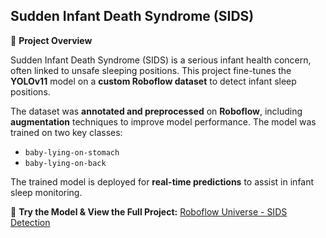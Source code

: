 ## Sudden Infant Death Syndrome (SIDS) 

📌 **Project Overview**

Sudden Infant Death Syndrome (SIDS) is a serious infant health concern, often linked to unsafe sleeping positions. This project fine-tunes the **YOLOv11** model on a **custom Roboflow dataset** to detect infant sleep positions.

The dataset was **annotated and preprocessed** on **Roboflow**, including **augmentation** techniques to improve model performance. The model was trained on two key classes:  
- `baby-lying-on-stomach`  
- `baby-lying-on-back`  

The trained model is deployed for **real-time predictions** to assist in infant sleep monitoring.

🔗 **Try the Model & View the Full Project:** [Roboflow Universe - SIDS Detection](https://universe.roboflow.com/infantbabiessleep/sudden-infant-death-syndrome)
